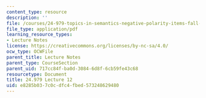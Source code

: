 ```yaml
---
content_type: resource
description: ''
file: /courses/24-979-topics-in-semantics-negative-polarity-items-fall-2018/e8285b037c0cdfc4fbed573248629480_MIT24_979F18_lec12.pdf
file_type: application/pdf
learning_resource_types:
- Lecture Notes
license: https://creativecommons.org/licenses/by-nc-sa/4.0/
ocw_type: OCWFile
parent_title: Lecture Notes
parent_type: CourseSection
parent_uid: 717cc84f-ba0d-3084-6d8f-6cb59fe43c68
resourcetype: Document
title: 24.979 Lecture 12
uid: e8285b03-7c0c-dfc4-fbed-573248629480
---
```

